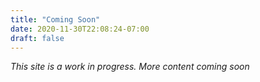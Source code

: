 ```yaml
---
title: "Coming Soon"
date: 2020-11-30T22:08:24-07:00
draft: false
---
```


*This site is a work in progress. More content coming soon*
